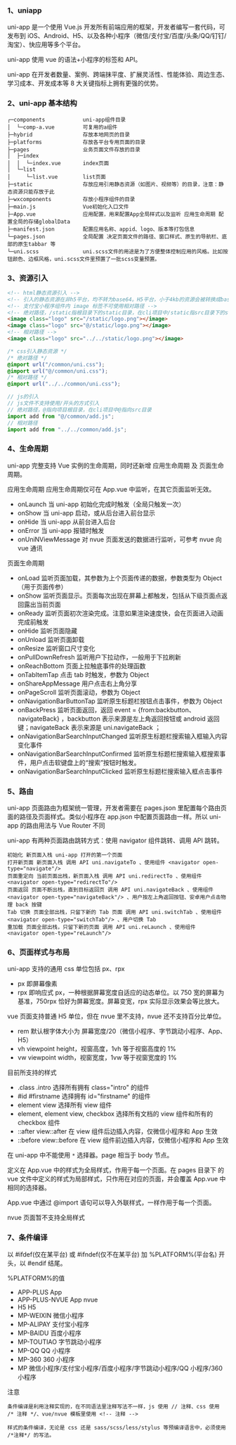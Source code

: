### 1、uniapp

uni-app 是一个使用 Vue.js 开发所有前端应用的框架，开发者编写一套代码，可发布到 iOS、Android、H5、以及各种小程序（微信/支付宝/百度/头条/QQ/钉钉/淘宝）、快应用等多个平台。

uni-app 使用 vue 的语法+小程序的标签和 API。

uni-app 在开发者数量、案例、跨端抹平度、扩展灵活性、性能体验、周边生态、学习成本、开发成本等 8 大关键指标上拥有更强的优势。

### 2、uni-app 基本结构

```
┌─components            uni-app组件目录
│  └─comp-a.vue         可复用的a组件
├─hybrid                存放本地网页的目录
├─platforms             存放各平台专用页面的目录
├─pages                 业务页面文件存放的目录
│  ├─index
│  │  └─index.vue       index页面
│  └─list
│     └─list.vue        list页面
├─static                存放应用引用静态资源（如图片、视频等）的目录，注意：静态资源只能存放于此
├─wxcomponents          存放小程序组件的目录
├─main.js               Vue初始化入口文件
├─App.vue               应用配置，用来配置App全局样式以及监听 应用生命周期 配置全局的存储globalData
├─manifest.json         配置应用名称、appid、logo、版本等打包信息
└─pages.json            全局配置 决定页面文件的路径、窗口样式、原生的导航栏、底部的原生tabbar 等
└─uni.scss              uni.scss文件的用途是为了方便整体控制应用的风格。比如按钮颜色、边框风格，uni.scss文件里预置了一批scss变量预置。
```

### 3、资源引入

```html
<!-- html静态资源引入 -->
<!-- 引入的静态资源在非h5平台，均不转为base64。H5平台，小于4kb的资源会被转换成base64，其余不转 -->
<!-- 支付宝小程序组件内 image 标签不可使用相对路径 -->
<!-- 绝对路径，/static指根目录下的static目录，在cli项目中/static指src目录下的static目录 -->
<image class="logo" src="/static/logo.png"></image>
<image class="logo" src="@/static/logo.png"></image>
<!-- 相对路径 -->
<image class="logo" src="../../static/logo.png"></image>
```

```css
/* css引入静态资源 */
/* 绝对路径 */
@import url("/common/uni.css");
@import url("@/common/uni.css");
/* 相对路径 */
@import url("../../common/uni.css");
```

```js
// js的引入
// js文件不支持使用/开头的方式引入
// 绝对路径，@指向项目根目录，在cli项目中@指向src目录
import add from "@/common/add.js";
// 相对路径
import add from "../../common/add.js";
```

### 4、生命周期

uni-app 完整支持 Vue 实例的生命周期，同时还新增 应用生命周期 及 页面生命周期。

应用生命周期 应用生命周期仅可在 App.vue 中监听，在其它页面监听无效。

- onLaunch 当 uni-app 初始化完成时触发（全局只触发一次）
- onShow 当 uni-app 启动，或从后台进入前台显示
- onHide 当 uni-app 从前台进入后台
- onError 当 uni-app 报错时触发
- onUniNViewMessage 对 nvue 页面发送的数据进行监听，可参考 nvue 向 vue 通讯

页面生命周期

- onLoad 监听页面加载，其参数为上个页面传递的数据，参数类型为 Object（用于页面传参）
- onShow 监听页面显示。页面每次出现在屏幕上都触发，包括从下级页面点返回露出当前页面
- onReady 监听页面初次渲染完成。注意如果渲染速度快，会在页面进入动画完成前触发
- onHide 监听页面隐藏
- onUnload 监听页面卸载
- onResize 监听窗口尺寸变化
- onPullDownRefresh 监听用户下拉动作，一般用于下拉刷新
- onReachBottom 页面上拉触底事件的处理函数
- onTabItemTap 点击 tab 时触发，参数为 Object
- onShareAppMessage 用户点击右上角分享
- onPageScroll 监听页面滚动，参数为 Object
- onNavigationBarButtonTap 监听原生标题栏按钮点击事件，参数为 Object
- onBackPress 监听页面返回，返回 event = {from:backbutton、 navigateBack} ，backbutton 表示来源是左上角返回按钮或 android 返回键；navigateBack 表示来源是 uni.navigateBack ；
- onNavigationBarSearchInputChanged 监听原生标题栏搜索输入框输入内容变化事件
- onNavigationBarSearchInputConfirmed 监听原生标题栏搜索输入框搜索事件，用户点击软键盘上的“搜索”按钮时触发。
- onNavigationBarSearchInputClicked 监听原生标题栏搜索输入框点击事件

### 5、路由

uni-app 页面路由为框架统一管理，开发者需要在 pages.json 里配置每个路由页面的路径及页面样式。类似小程序在 app.json 中配置页面路由一样。所以 uni-app 的路由用法与 Vue Router 不同

uni-app 有两种页面路由跳转方式：使用 navigator 组件跳转、调用 API 跳转。

```
初始化 新页面入栈 uni-app 打开的第一个页面
打开新页面 新页面入栈 调用 API uni.navigateTo 、使用组件 <navigator open-type="navigate"/>
页面重定向 当前页面出栈，新页面入栈 调用 API uni.redirectTo 、使用组件 <navigator open-type="redirectTo"/>
页面返回 页面不断出栈，直到目标返回页 调用 API uni.navigateBack 、使用组件 <navigator open-type="navigateBack"/> 、用户按左上角返回按钮、安卓用户点击物理 back 按键
Tab 切换 页面全部出栈，只留下新的 Tab 页面 调用 API uni.switchTab 、使用组件 <navigator open-type="switchTab"/> 、用户切换 Tab
重加载 页面全部出栈，只留下新的页面 调用 API uni.reLaunch 、使用组件 <navigator open-type="reLaunch"/>
```

### 6、页面样式与布局

uni-app 支持的通用 css 单位包括 px、rpx

- px 即屏幕像素
- rpx 即响应式 px，一种根据屏幕宽度自适应的动态单位。以 750 宽的屏幕为基准，750rpx 恰好为屏幕宽度。屏幕变宽，rpx 实际显示效果会等比放大。

vue 页面支持普通 H5 单位，但在 nvue 里不支持，nvue 还不支持百分比单位。

- rem 默认根字体大小为 屏幕宽度/20（微信小程序、字节跳动小程序、App、H5）
- vh viewpoint height，视窗高度，1vh 等于视窗高度的 1%
- vw viewpoint width，视窗宽度，1vw 等于视窗宽度的 1%

目前所支持的样式

- .class .intro 选择所有拥有 class="intro" 的组件
- #id #firstname 选择拥有 id="firstname" 的组件
- element view 选择所有 view 组件
- element, element view, checkbox 选择所有文档的 view 组件和所有的 checkbox 组件
- ::after view::after 在 view 组件后边插入内容，仅微信小程序和 App 生效
- ::before view::before 在 view 组件前边插入内容，仅微信小程序和 App 生效

在 uni-app 中不能使用 `*` 选择器。page 相当于 body 节点。

定义在 App.vue 中的样式为全局样式，作用于每一个页面。在 pages 目录下 的 vue 文件中定义的样式为局部样式，只作用在对应的页面，并会覆盖 App.vue 中相同的选择器。

App.vue 中通过 @import 语句可以导入外联样式，一样作用于每一个页面。

nvue 页面暂不支持全局样式

### 7、条件编译

以 #ifdef(仅在某平台) 或 #ifndef(仅不在某平台) 加 %PLATFORM%(平台名) 开头，以 #endif 结尾。

%PLATFORM%的值

- APP-PLUS App
- APP-PLUS-NVUE App nvue
- H5 H5
- MP-WEIXIN 微信小程序
- MP-ALIPAY 支付宝小程序
- MP-BAIDU 百度小程序
- MP-TOUTIAO 字节跳动小程序
- MP-QQ QQ 小程序
- MP-360 360 小程序
- MP 微信小程序/支付宝小程序/百度小程序/字节跳动小程序/QQ 小程序/360 小程序

注意

`条件编译是利用注释实现的，在不同语法里注释写法不一样，js 使用 // 注释、css 使用 /* 注释 */、vue/nvue 模板里使用 <!-- 注释 -->`

`样式的条件编译，无论是 css 还是 sass/scss/less/stylus 等预编译语言中，必须使用 /*注释*/ 的写法。`

